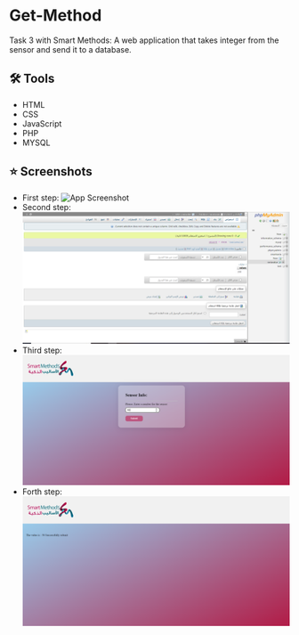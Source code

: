 # Get-Method

Task 3 with Smart Methods:
A web application that takes integer from the sensor and send it to a database.

## 🛠 Tools

- HTML
- CSS
- JavaScript
- PHP
- MYSQL

## ⭐ Screenshots
- First step:
![App Screenshot](img/img0.png)
- Second step:
![App Screenshot](img/img1.png)
- Third step:
![App Screenshot](img/img2.png)
- Forth step:
![App Screenshot](img/img3.png)
